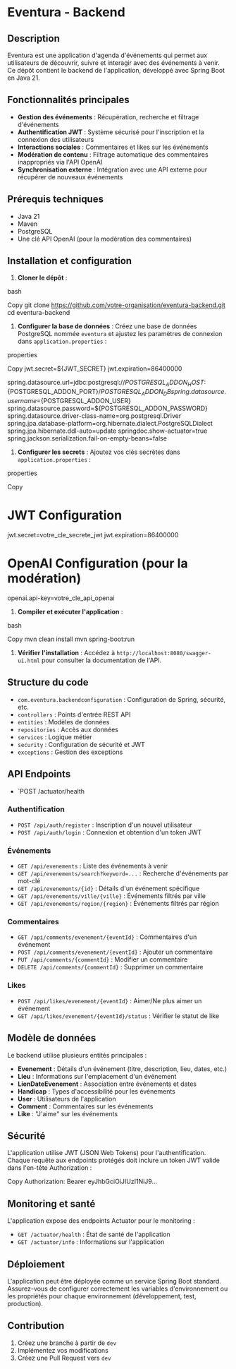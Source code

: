 # Eventura - Backend

## Description

Eventura est une application d'agenda d'événements qui permet aux utilisateurs de découvrir, suivre et interagir avec des événements à venir. Ce dépôt contient le backend de l'application, développé avec Spring Boot en Java 21.

## Fonctionnalités principales

-   **Gestion des événements** : Récupération, recherche et filtrage d'événements
-   **Authentification JWT** : Système sécurisé pour l'inscription et la connexion des utilisateurs
-   **Interactions sociales** : Commentaires et likes sur les événements
-   **Modération de contenu** : Filtrage automatique des commentaires inappropriés via l'API OpenAI
-   **Synchronisation externe** : Intégration avec une API externe pour récupérer de nouveaux événements

## Prérequis techniques

-   Java 21
-   Maven
-   PostgreSQL
-   Une clé API OpenAI (pour la modération des commentaires)

## Installation et configuration

1.  **Cloner le dépôt** :

bash

Copy
git clone https://github.com/votre-organisation/eventura-backend.git
cd eventura-backend

1.  **Configurer la base de données** : Créez une base de données PostgreSQL nommée `eventura` et ajustez les paramètres de connexion dans `application.properties` :

properties

Copy
jwt.secret=${JWT_SECRET}
jwt.expiration=86400000

spring.datasource.url=jdbc:postgresql://${POSTGRESQL_ADDON_HOST}:${POSTGRESQL_ADDON_PORT}/${POSTGRESQL_ADDON_DB}
spring.datasource.username=${POSTGRESQL_ADDON_USER}
spring.datasource.password=${POSTGRESQL_ADDON_PASSWORD}
spring.datasource.driver-class-name=org.postgresql.Driver
spring.jpa.database-platform=org.hibernate.dialect.PostgreSQLDialect
spring.jpa.hibernate.ddl-auto=update
springdoc.show-actuator=true
spring.jackson.serialization.fail-on-empty-beans=false

1.  **Configurer les secrets** : Ajoutez vos clés secrètes dans `application.properties` :

properties

Copy
# JWT Configuration
jwt.secret=votre\_cle\_secrete\_jwt
jwt.expiration=86400000

# OpenAI Configuration (pour la modération)
openai.api-key=votre\_cle\_api\_openai

1.  **Compiler et exécuter l'application** :

bash

Copy
mvn clean install
mvn spring-boot:run

1.  **Vérifier l'installation** : Accédez à `http://localhost:8080/swagger-ui.html` pour consulter la documentation de l'API.

## Structure du code

-   `com.eventura.backendconfiguration` : Configuration de Spring, sécurité, etc.
-   `controllers` : Points d'entrée REST API
-   `entities` : Modèles de données
-   `repositories` : Accès aux données
-   `services` : Logique métier
-   `security` : Configuration de sécurité et JWT
-   `exceptions` : Gestion des exceptions

## API Endpoints
-  `POST /actuator/health

### Authentification

-   `POST /api/auth/register` : Inscription d'un nouvel utilisateur
-   `POST /api/auth/login` : Connexion et obtention d'un token JWT

### Événements

-   `GET /api/evenements` : Liste des événements à venir
-   `GET /api/evenements/search?keyword=...` : Recherche d'événements par mot-clé
-   `GET /api/evenements/{id}` : Détails d'un événement spécifique
-   `GET /api/evenements/ville/{ville}` : Événements filtrés par ville
-   `GET /api/evenements/region/{region}` : Événements filtrés par région

### Commentaires

-   `GET /api/comments/evenement/{eventId}` : Commentaires d'un événement
-   `POST /api/comments/evenement/{eventId}` : Ajouter un commentaire
-   `PUT /api/comments/{commentId}` : Modifier un commentaire
-   `DELETE /api/comments/{commentId}` : Supprimer un commentaire

### Likes

-   `POST /api/likes/evenement/{eventId}` : Aimer/Ne plus aimer un événement
-   `GET /api/likes/evenement/{eventId}/status` : Vérifier le statut de like

## Modèle de données

Le backend utilise plusieurs entités principales :

-   **Evenement** : Détails d'un événement (titre, description, lieu, dates, etc.)
-   **Lieu** : Informations sur l'emplacement d'un événement
-   **LienDateEvenement** : Association entre événements et dates
-   **Handicap** : Types d'accessibilité pour les événements
-   **User** : Utilisateurs de l'application
-   **Comment** : Commentaires sur les événements
-   **Like** : "J'aime" sur les événements

## Sécurité

L'application utilise JWT (JSON Web Tokens) pour l'authentification. Chaque requête aux endpoints protégés doit inclure un token JWT valide dans l'en-tête Authorization :

Copy
Authorization: Bearer eyJhbGciOiJIUzI1NiJ9...

## Monitoring et santé

L'application expose des endpoints Actuator pour le monitoring :

-   `GET /actuator/health` : État de santé de l'application
-   `GET /actuator/info` : Informations sur l'application

## Déploiement

L'application peut être déployée comme un service Spring Boot standard. Assurez-vous de configurer correctement les variables d'environnement ou les propriétés pour chaque environnement (développement, test, production).

## Contribution

1.  Créez une branche à partir de `dev`
2.  Implémentez vos modifications
3.  Créez une Pull Request vers `dev`

